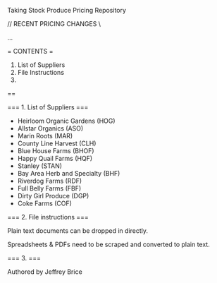 Taking Stock Produce Pricing Repository

// RECENT PRICING CHANGES \\

...

= CONTENTS =

1. List of Suppliers
2. File Instructions
3. 

==


=== 1. List of Suppliers ===

* Heirloom Organic Gardens (HOG)
* Allstar Organics (ASO)
* Marin Roots (MAR)
* County Line Harvest (CLH)
* Blue House Farms (BHOF)
* Happy Quail Farms (HQF)
* Stanley (STAN)
* Bay Area Herb and Specialty (BHF)
* Riverdog Farms (RDF)
* Full Belly Farms (FBF)
* Dirty Girl Produce (DGP)
* Coke Farms (COF)

=== 2. File instructions ===

Plain text documents can be dropped in directly.

Spreadsheets & PDFs need to be scraped and converted to plain text.

=== 3.  ===

Authored by Jeffrey Brice